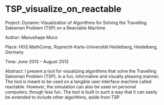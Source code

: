 # TSP_visualize_on_reactable
Project: Dynamic Visualization of Algorithms for Solving the Travelling Salesman Problem (TSP) on a Reactable Machine

Author: Manushaqe Muco

Place: HGS MathComp, Ruprecht-Karls-Universität Heidelberg, Heidelberg, Germany
        
Time: June 2013 – August 2013

Abstract:
I present a tool for visualizing algorithms that solve the Travelling Salesman Problem (TSP), in a fun, informative and visually pleasing manner. The tool is meant to be used on a tangible user interface machine called reactable. However, the simulation can also be used on personal computers, though less fun. The tool is built in such a way that it can easily be extended to include other algorithms, aside from TSP.
